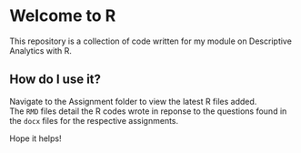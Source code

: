 # Welcome to R
This repository is a collection of code written for my module on Descriptive Analytics with R.

## How do I use it?
Navigate to the Assignment folder to view the latest R files added.
<br>
The `RMD` files detail the R codes wrote in reponse to the questions found in the `docx` files for the respective assignments.

Hope it helps!
